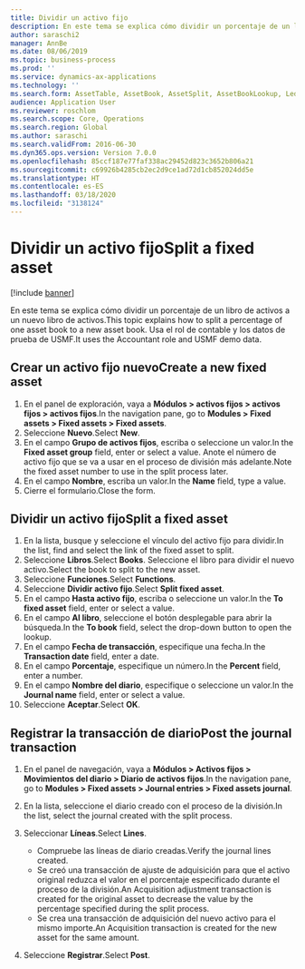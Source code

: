 ```yaml
---
title: Dividir un activo fijo
description: En este tema se explica cómo dividir un porcentaje de un libro de activos a un nuevo libro de activos.
author: saraschi2
manager: AnnBe
ms.date: 08/06/2019
ms.topic: business-process
ms.prod: ''
ms.service: dynamics-ax-applications
ms.technology: ''
ms.search.form: AssetTable, AssetBook, AssetSplit, AssetBookLookup, LedgerJournalTable, LedgerJournalTransAsset
audience: Application User
ms.reviewer: roschlom
ms.search.scope: Core, Operations
ms.search.region: Global
ms.author: saraschi
ms.search.validFrom: 2016-06-30
ms.dyn365.ops.version: Version 7.0.0
ms.openlocfilehash: 85ccf187e77faf338ac29452d823c3652b806a21
ms.sourcegitcommit: c69926b4285cb2ec2d9ce1ad72d1cb852024dd5e
ms.translationtype: HT
ms.contentlocale: es-ES
ms.lasthandoff: 03/18/2020
ms.locfileid: "3138124"
---
```

# <a name="split-a-fixed-asset"></a><span data-ttu-id="8cd43-103">Dividir un activo fijo</span><span class="sxs-lookup"><span data-stu-id="8cd43-103">Split a fixed asset</span></span>

[!include [banner](../../includes/banner.md)]

<span data-ttu-id="8cd43-104">En este tema se explica cómo dividir un porcentaje de un libro de activos a un nuevo libro de activos.</span><span class="sxs-lookup"><span data-stu-id="8cd43-104">This topic explains how to split a percentage of one asset book to a new asset book.</span></span> <span data-ttu-id="8cd43-105">Usa el rol de contable y los datos de prueba de USMF.</span><span class="sxs-lookup"><span data-stu-id="8cd43-105">It uses the Accountant role and USMF demo data.</span></span>


## <a name="create-a-new-fixed-asset"></a><span data-ttu-id="8cd43-106">Crear un activo fijo nuevo</span><span class="sxs-lookup"><span data-stu-id="8cd43-106">Create a new fixed asset</span></span>
1. <span data-ttu-id="8cd43-107">En el panel de exploración, vaya a **Módulos > activos fijos > activos fijos > activos fijos**.</span><span class="sxs-lookup"><span data-stu-id="8cd43-107">In the navigation pane, go to **Modules > Fixed assets > Fixed assets > Fixed assets**.</span></span>
2. <span data-ttu-id="8cd43-108">Seleccione **Nuevo**.</span><span class="sxs-lookup"><span data-stu-id="8cd43-108">Select **New**.</span></span>
3. <span data-ttu-id="8cd43-109">En el campo **Grupo de activos fijos**, escriba o seleccione un valor.</span><span class="sxs-lookup"><span data-stu-id="8cd43-109">In the **Fixed asset group** field, enter or select a value.</span></span> <span data-ttu-id="8cd43-110">Anote el número de activo fijo que se va a usar en el proceso de división más adelante.</span><span class="sxs-lookup"><span data-stu-id="8cd43-110">Note the fixed asset number to use in the split process later.</span></span>  
4. <span data-ttu-id="8cd43-111">En el campo **Nombre**, escriba un valor.</span><span class="sxs-lookup"><span data-stu-id="8cd43-111">In the **Name** field, type a value.</span></span>
5. <span data-ttu-id="8cd43-112">Cierre el formulario.</span><span class="sxs-lookup"><span data-stu-id="8cd43-112">Close the form.</span></span>

## <a name="split-a-fixed-asset"></a><span data-ttu-id="8cd43-113">Dividir un activo fijo</span><span class="sxs-lookup"><span data-stu-id="8cd43-113">Split a fixed asset</span></span>
1. <span data-ttu-id="8cd43-114">En la lista, busque y seleccione el vínculo del activo fijo para dividir.</span><span class="sxs-lookup"><span data-stu-id="8cd43-114">In the list, find and select the link of the fixed asset to split.</span></span>
2. <span data-ttu-id="8cd43-115">Seleccione **Libros**.</span><span class="sxs-lookup"><span data-stu-id="8cd43-115">Select **Books**.</span></span> <span data-ttu-id="8cd43-116">Seleccione el libro para dividir el nuevo activo.</span><span class="sxs-lookup"><span data-stu-id="8cd43-116">Select the book to split to the new asset.</span></span>  
3. <span data-ttu-id="8cd43-117">Seleccione **Funciones**.</span><span class="sxs-lookup"><span data-stu-id="8cd43-117">Select **Functions**.</span></span>
4. <span data-ttu-id="8cd43-118">Seleccione **Dividir activo fijo**.</span><span class="sxs-lookup"><span data-stu-id="8cd43-118">Select **Split fixed asset**.</span></span>
5. <span data-ttu-id="8cd43-119">En el campo **Hasta activo fijo**, escriba o seleccione un valor.</span><span class="sxs-lookup"><span data-stu-id="8cd43-119">In the **To fixed asset** field, enter or select a value.</span></span>
6. <span data-ttu-id="8cd43-120">En el campo **Al libro**, seleccione el botón desplegable para abrir la búsqueda.</span><span class="sxs-lookup"><span data-stu-id="8cd43-120">In the **To book** field, select the drop-down button to open the lookup.</span></span>
7. <span data-ttu-id="8cd43-121">En el campo **Fecha de transacción**, especifique una fecha.</span><span class="sxs-lookup"><span data-stu-id="8cd43-121">In the **Transaction date** field, enter a date.</span></span>
8. <span data-ttu-id="8cd43-122">En el campo **Porcentaje**, especifique un número.</span><span class="sxs-lookup"><span data-stu-id="8cd43-122">In the **Percent** field, enter a number.</span></span>
9. <span data-ttu-id="8cd43-123">En el campo **Nombre del diario**, especifique o seleccione un valor.</span><span class="sxs-lookup"><span data-stu-id="8cd43-123">In the **Journal name** field, enter or select a value.</span></span>
10. <span data-ttu-id="8cd43-124">Seleccione **Aceptar**.</span><span class="sxs-lookup"><span data-stu-id="8cd43-124">Select **OK**.</span></span>

## <a name="post-the-journal-transaction"></a><span data-ttu-id="8cd43-125">Registrar la transacción de diario</span><span class="sxs-lookup"><span data-stu-id="8cd43-125">Post the journal transaction</span></span>
1. <span data-ttu-id="8cd43-126">En el panel de navegación, vaya a **Módulos > Activos fijos > Movimientos del diario > Diario de activos fijos**.</span><span class="sxs-lookup"><span data-stu-id="8cd43-126">In the navigation pane, go to **Modules > Fixed assets > Journal entries > Fixed assets journal**.</span></span>
2. <span data-ttu-id="8cd43-127">En la lista, seleccione el diario creado con el proceso de la división.</span><span class="sxs-lookup"><span data-stu-id="8cd43-127">In the list, select the journal created with the split process.</span></span>
3. <span data-ttu-id="8cd43-128">Seleccionar **Líneas**.</span><span class="sxs-lookup"><span data-stu-id="8cd43-128">Select **Lines**.</span></span>

    - <span data-ttu-id="8cd43-129">Compruebe las líneas de diario creadas.</span><span class="sxs-lookup"><span data-stu-id="8cd43-129">Verify the journal lines created.</span></span>  
    - <span data-ttu-id="8cd43-130">Se creó una transacción de ajuste de adquisición para que el activo original reduzca el valor en el porcentaje especificado durante el proceso de la división.</span><span class="sxs-lookup"><span data-stu-id="8cd43-130">An Acquisition adjustment transaction is created for the original asset to decrease the value by the percentage specified during the split process.</span></span>  
    - <span data-ttu-id="8cd43-131">Se crea una transacción de adquisición del nuevo activo para el mismo importe.</span><span class="sxs-lookup"><span data-stu-id="8cd43-131">An Acquisition transaction is created for the new asset for the same amount.</span></span>  

4. <span data-ttu-id="8cd43-132">Seleccione **Registrar**.</span><span class="sxs-lookup"><span data-stu-id="8cd43-132">Select **Post**.</span></span>

